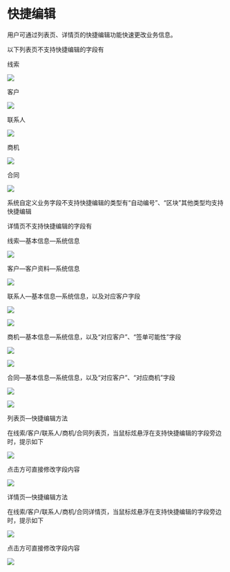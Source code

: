 # **快捷编辑**

用户可通过列表页、详情页的快捷编辑功能快速更改业务信息。

以下列表页不支持快捷编辑的字段有

线索

![](/assets/快捷编辑1import.png)

客户

![](/assets/快捷编辑2import.png)

联系人

![](/assets/快捷编辑3import.png)

商机

![](/assets/快捷编辑4import.png)

合同

![](/assets/快捷编辑5import.png)

系统自定义业务字段不支持快捷编辑的类型有“自动编号”、“区块”其他类型均支持快捷编辑

详情页不支持快捷编辑的字段有

线索—基本信息—系统信息

![](/assets/快捷编辑6import.png)

客户—客户资料—系统信息

![](/assets/快捷编辑7import.png)

联系人—基本信息—系统信息，以及对应客户字段

![](/assets/快捷编辑8import.png)

![](/assets/快捷编辑9import.png)

商机—基本信息—系统信息，以及“对应客户”、“签单可能性”字段

![](/assets/快捷编辑10import.png)

![](/assets/快捷编辑11import.png)

合同—基本信息—系统信息，以及“对应客户”、“对应商机”字段

![](/assets/快捷编辑12import.png)

![](/assets/快捷编辑13import.png)

列表页—快捷编辑方法

在线索/客户/联系人/商机/合同列表页，当鼠标炫悬浮在支持快捷编辑的字段旁边时，提示如下

![](/assets/快捷编辑14import.png)

点击方可直接修改字段内容

![](/assets/快捷编辑15import.png)

详情页—快捷编辑方法

在线索/客户/联系人/商机/合同详情页，当鼠标炫悬浮在支持快捷编辑的字段旁边时，提示如下

![](/assets/快捷编辑16import.png)

点击方可直接修改字段内容

![](/assets/快捷编辑17import.png)

